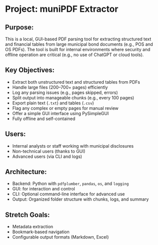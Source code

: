 # Project: muniPDF Extractor

## Purpose:
This is a local, GUI-based PDF parsing tool for extracting structured text and financial tables from large municipal bond documents (e.g., POS and OS PDFs). The tool is built for internal environments where security and offline operation are critical (e.g., no use of ChatGPT or cloud tools).

## Key Objectives:
- Extract both unstructured text and structured tables from PDFs
- Handle large files (200–700+ pages) efficiently
- Log any parsing issues (e.g., pages skipped, errors)
- Split output into manageable chunks (e.g., every 100 pages)
- Export plain text (`.txt`) and tables (`.csv`)
- Flag any complex or empty pages for manual review
- Offer a simple GUI interface using PySimpleGUI
- Fully offline and self-contained

## Users:
- Internal analysts or staff working with municipal disclosures
- Non-technical users (thanks to GUI)
- Advanced users (via CLI and logs)

## Architecture:
- Backend: Python with `pdfplumber`, `pandas`, `os`, and `logging`
- GUI: for interaction and control
- CLI: Optional command-line interface for advanced use
- Output: Organized folder structure with chunks, logs, and summary

## Stretch Goals:
- Metadata extraction
- Bookmark-based navigation
- Configurable output formats (Markdown, Excel)

